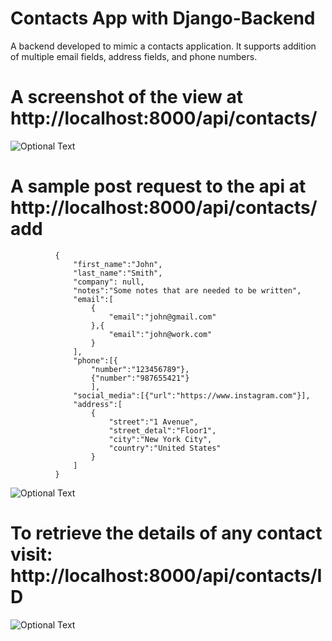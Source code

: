 # Contacts App with Django-Backend
A backend developed to mimic a contacts application. It supports addition of multiple email fields, address fields, and phone numbers. 

# A screenshot of the view at http://localhost:8000/api/contacts/
![Optional Text](../master/img1.png)

# A sample post request to the api at http://localhost:8000/api/contacts/add
              {
                  "first_name":"John",
                  "last_name":"Smith",
                  "company": null,
                  "notes":"Some notes that are needed to be written",
                  "email":[
                      {
                          "email":"john@gmail.com"
                      },{
                          "email":"john@work.com"
                      }
                  ],
                  "phone":[{
                      "number":"123456789"},
                      {"number":"987655421"}
                      ],
                  "social_media":[{"url":"https://www.instagram.com"}],
                  "address":[
                      {
                          "street":"1 Avenue",
                          "street_detal":"Floor1",
                          "city":"New York City",
                          "country":"United States"
                      }
                  ]
              }
              
 ![Optional Text](../master/img2.png)
 
 
 # To retrieve the details of any contact visit: http://localhost:8000/api/contacts/ID
  
  ![Optional Text](../master/img3.png)
  
              
